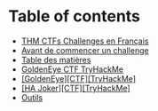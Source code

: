 # Table of contents

* [THM CTFs Challenges en Français](README.md)
* [Avant de commencer un challenge](avant-de-commencer-un-challenge.md)
* [Table des matières](table-des-matieres.md)
* [GoldenEye CTF TryHackMe](goldeneye-ctf-tryhackme.md)
* [\[GoldenEye\]\[CTF\]\[TryHackMe\]](goldeneye-ctf-tryhackme-1.md)
* [\[HA Joker\]\[CTF\]\[TryHackMe\]](ha-joker-ctf-tryhackme.md)
* [Outils](outils.md)
